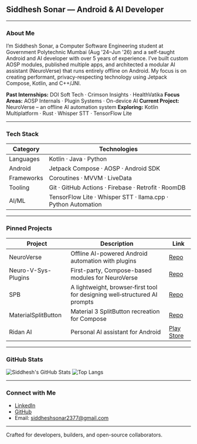 ## Siddhesh Sonar — Android & AI Developer

---

### About Me

I’m Siddhesh Sonar, a Computer Software Engineering student at Government Polytechnic Mumbai (Aug '24–Jun '26) and a self-taught Android and AI developer with over 5 years of experience. I’ve built custom AOSP modules, published multiple apps, and architected a modular AI assistant (NeuroVerse) that runs entirely offline on Android. My focus is on creating performant, privacy-respecting technology using Jetpack Compose, Kotlin, and C++/JNI.

**Past Internships:** DOI Soft Tech · Crimson Insights · HealthVatika
**Focus Areas:** AOSP Internals · Plugin Systems · On-device AI
**Current Project:** NeuroVerse – an offline AI automation system
**Exploring:** Kotlin Multiplatform · Rust · Whisper STT · TensorFlow Lite

---

### Tech Stack

| Category   | Technologies                                                  |
| ---------- | ------------------------------------------------------------- |
| Languages  | Kotlin · Java · Python                                        |
| Android    | Jetpack Compose · AOSP · Android SDK                          |
| Frameworks | Coroutines · MVVM · LiveData                                  |
| Tooling    | Git · GitHub Actions · Firebase · Retrofit · RoomDB           |
| AI/ML      | TensorFlow Lite · Whisper STT · llama.cpp · Python Automation |

---

### Pinned Projects

| Project             | Description                                       | Link                                                                     |
|---------------------| ------------------------------------------------- |--------------------------------------------------------------------------|
| NeuroVerse          | Offline AI-powered Android automation with plugins | [Repo](https://github.com/Siddhesh2377/NeuroVerse)                       |
| Neuro-V-Sys-Plugins | First-party, Compose-based modules for NeuroVerse | [Repo](https://github.com/Siddhesh2377/Neuro-V-Sys-Plugins)              |
| SPB                 |A lightweight, browser‑first tool for designing well‑structured AI prompts| [Repo](https://github.com/Siddhesh2377/structured-prompt-builder)              |
| MaterialSplitButton | Material 3 SplitButton recreation for Compose     | [Repo](https://github.com/Siddhesh2377/MaterialSplitButton-ReCreated)    |
| Ridan AI            | Personal AI assistant for Android                 | [Play Store](https://play.google.com/store/apps/details?id=com.ridan.ai) |
---

### GitHub Stats

![Siddhesh's GitHub Stats](https://github-readme-stats.vercel.app/api?username=Siddhesh2377&show_icons=true&bg_color=E0F7FA&title_color=007ACC&text_color=005B9E&icon_color=007AC6)
![Top Langs](https://github-readme-stats.vercel.app/api/top-langs/?username=Siddhesh2377&layout=compact&bg_color=E0F7FA&title_color=007ACC&text_color=005B9E&icon_color=007ACB)


---

### Connect with Me

* [LinkedIn](https://www.linkedin.com/in/siddhesh-sonar-7840a7260/)
* [GitHub](https://github.com/Siddhesh2377)
* Email: [siddheshsonar2377@gmail.com](mailto:siddheshsonar2377@gmail.com)

---

Crafted for developers, builders, and open-source collaborators.
